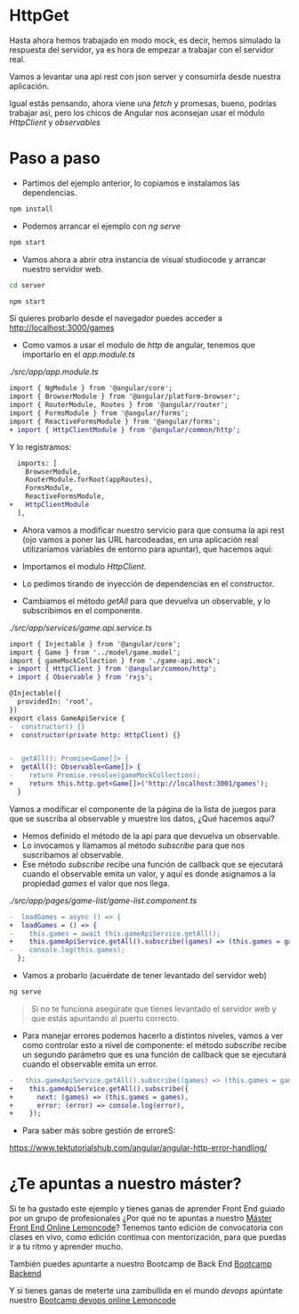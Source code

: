 # HttpGet

Hasta ahora hemos trabajado en modo mock, es decir, hemos simulado la respuesta del servidor, ya es hora de empezar a trabajar con el servidor real.

Vamos a levantar una api rest con json server y consumirla desde nuestra aplicación.

Igual estás pensando, ahora viene una _fetch_ y promesas, bueno, podrías trabajar así, pero los chicos de Angular nos aconsejan usar el módulo _HttpClient_ y _observables_

# Paso a paso

- Partimos del ejemplo anterior, lo copiamos e instalamos las dependencias.

```bash
npm install
```

- Podemos arrancar el ejemplo con _ng serve_

```bash
npm start
```

- Vamos ahora a abrir otra instancia de visual studiocode y arrancar nuestro servidor web.

```bash
cd server
```

```bash
npm start
```

Si quieres probarlo desde el navegador puedes acceder a [http://localhost:3000/games](http://localhost:3000/games)

- Como vamos a usar el modulo de _http_ de angular, tenemos que importarlo en el _app.module.ts_

_./src/app/app.module.ts_

```diff
import { NgModule } from '@angular/core';
import { BrowserModule } from '@angular/platform-browser';
import { RouterModule, Routes } from '@angular/router';
import { FormsModule } from '@angular/forms';
import { ReactiveFormsModule } from '@angular/forms';
+ import { HttpClientModule } from '@angular/common/http';
```

Y lo registramos:

```diff
  imports: [
    BrowserModule,
    RouterModule.forRoot(appRoutes),
    FormsModule,
    ReactiveFormsModule,
+   HttpClientModule
  ],
```

- Ahora vamos a modificar nuestro servicio para que consuma la api rest (ojo vamos a poner las URL harcodeadas, en una aplicación real utilizaríamos variables de entorno para apuntar), que hacemos aquí:

- Importamos el modulo _HttpClient_.
- Lo pedimos tirando de inyección de dependencias en el constructor.
- Cambiamos el método _getAll_ para que devuelva un observable, y lo subscribimos en el componente.

_./src/app/services/game.api.service.ts_

```diff
import { Injectable } from '@angular/core';
import { Game } from '../model/game.model';
import { gameMockCollection } from './game-api.mock';
+ import { HttpClient } from '@angular/common/http';
+ import { Observable } from 'rxjs';

@Injectable({
  providedIn: 'root',
})
export class GameApiService {
-  constructor() {}
+  constructor(private http: HttpClient) {}


-  getAll(): Promise<Game[]> {
+  getAll(): Observable<Game[]> {
-    return Promise.resolve(gameMockCollection);
+    return this.http.get<Game[]>('http://localhost:3001/games');
  }
```

Vamos a modificar el componente de la página de la lista de juegos para que se suscriba al observable y muestre los datos, ¿Qué hacemos aquí?

- Hemos definido el método de la api para que devuelva un observable.
- Lo invocamos y llamamos al método _subscribe_ para que nos suscribamos al observable.
- Ese método _subscribe_ recibe una función de callback que se ejecutará cuando el observable emita un valor, y aquí es donde asignamos a la propiedad _games_ el valor que nos llega.

_./src/app/pages/game-list/game-list.component.ts_

```diff
-  loadGames = async () => {
+  loadGames = () => {
-    this.games = await this.gameApiService.getAll();
+    this.gameApiService.getAll().subscribe((games) => (this.games = games));
-    console.log(this.games);
  };
```

- Vamos a probarlo (acuérdate de tener levantado del servidor web)

```bash
ng serve
```

> Si no te funciona asegúrate que tienes levantado el servidor web y que estás apuntando al puerto correcto.

- Para manejar errores podemos hacerlo a distintos niveles, vamos a ver como controlar esto a nivel de componente: el método _subscribe_ recibe un segundo parámetro que es una función de callback que se ejecutará cuando el observable emita un error.

```diff
-   this.gameApiService.getAll().subscribe((games) => (this.games = games));
+    this.gameApiService.getAll().subscribe({
+      next: (games) => (this.games = games),
+      error: (error) => console.log(error),
+    });
```

- Para saber más sobre gestión de erroreS:

https://www.tektutorialshub.com/angular/angular-http-error-handling/

# ¿Te apuntas a nuestro máster?

Si te ha gustado este ejemplo y tienes ganas de aprender Front End guiado por un grupo de profesionales ¿Por qué no te apuntas a nuestro [Máster Front End Online Lemoncode](https://lemoncode.net/master-frontend#inicio-banner)? Tenemos tanto edición de convocatoria con clases en vivo, como edición continua con mentorización, para que puedas ir a tu ritmo y aprender mucho.

También puedes apuntarte a nuestro Bootcamp de Back End [Bootcamp Backend](https://lemoncode.net/bootcamp-backend#inicio-banner)

Y si tienes ganas de meterte una zambullida en el mundo _devops_ apúntate nuestro [Bootcamp devops online Lemoncode](https://lemoncode.net/bootcamp-devops#bootcamp-devops/inicio)

